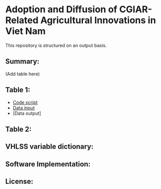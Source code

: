 # Adoption and Diffusion of CGIAR-Related Agricultural Innovations in Viet Nam
This repository is structured on an output basis. 

## Summary: 
(Add table here)

## Table 1:
- [Code script]()
- [Data input]()
- [Data output]
## Table 2:


## VHLSS variable dictionary:


## Software Implementation:


## License: 
